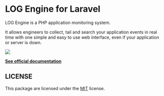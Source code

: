 # LOG Engine for Laravel

LOG Engine is a PHP application monitoring system.

It allows engineers to collect, tail and search your application events in real time with one simple and easy to use web interface, even if your application or server is down.

![](<https://www.logengine.dev/images/frontend/screenshot.png>)

**[See official documentation](https://www.logngine.dev/docs)**

## LICENSE

This package are licensed under the [MIT](LICENSE) license.